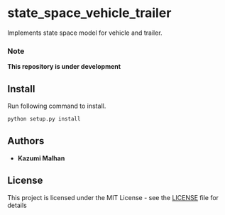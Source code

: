 # state_space_vehicle_trailer

Implements state space model for vehicle and trailer.

### Note
**This repository is under development**

## Install
Run following command to install.
```python
python setup.py install
```

## Authors

* **Kazumi Malhan**

## License

This project is licensed under the MIT License - see the [LICENSE](LICENSE) file for details